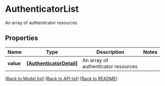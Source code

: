 # AuthenticatorList

An array of authenticator resources

## Properties
Name | Type | Description | Notes
------------ | ------------- | ------------- | -------------
**value** | [**[AuthenticatorDetail]**](AuthenticatorDetail.md) | An array of authenticator resources | 

[[Back to Model list]](../README.md#documentation-for-models) [[Back to API list]](../README.md#documentation-for-api-endpoints) [[Back to README]](../README.md)


